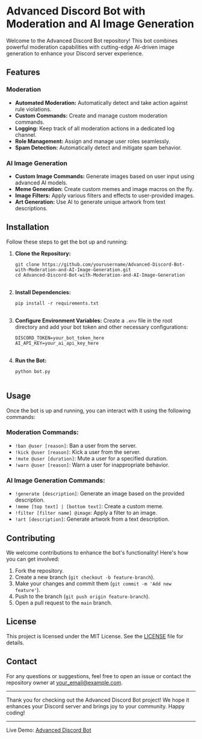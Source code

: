 <!DOCTYPE html>
<html lang="en">
<head>
    <meta charset="UTF-8">
    <meta name="viewport" content="width=device-width, initial-scale=1.0">
    <title>Advanced Discord Bot with Moderation and AI Image Generation</title>
</head>
<body>

<h1>Advanced Discord Bot with Moderation and AI Image Generation</h1>

<p>Welcome to the Advanced Discord Bot repository! This bot combines powerful moderation capabilities with cutting-edge AI-driven image generation to enhance your Discord server experience.</p>

<h2>Features</h2>

<h3>Moderation</h3>
<ul>
    <li><strong>Automated Moderation:</strong> Automatically detect and take action against rule violations.</li>
    <li><strong>Custom Commands:</strong> Create and manage custom moderation commands.</li>
    <li><strong>Logging:</strong> Keep track of all moderation actions in a dedicated log channel.</li>
    <li><strong>Role Management:</strong> Assign and manage user roles seamlessly.</li>
    <li><strong>Spam Detection:</strong> Automatically detect and mitigate spam behavior.</li>
</ul>

<h3>AI Image Generation</h3>
<ul>
    <li><strong>Custom Image Commands:</strong> Generate images based on user input using advanced AI models.</li>
    <li><strong>Meme Generation:</strong> Create custom memes and image macros on the fly.</li>
    <li><strong>Image Filters:</strong> Apply various filters and effects to user-provided images.</li>
    <li><strong>Art Generation:</strong> Use AI to generate unique artwork from text descriptions.</li>
</ul>

<h2>Installation</h2>

<p>Follow these steps to get the bot up and running:</p>
<ol>
    <li><strong>Clone the Repository:</strong>
        <pre>
<code>git clone https://github.com/yourusername/Advanced-Discord-Bot-with-Moderation-and-AI-Image-Generation.git
cd Advanced-Discord-Bot-with-Moderation-and-AI-Image-Generation</code>
        </pre>
    </li>
    <li><strong>Install Dependencies:</strong>
        <pre>
<code>pip install -r requirements.txt</code>
        </pre>
    </li>
    <li><strong>Configure Environment Variables:</strong> Create a <code>.env</code> file in the root directory and add your bot token and other necessary configurations:
        <pre>
<code>DISCORD_TOKEN=your_bot_token_here
AI_API_KEY=your_ai_api_key_here</code>
        </pre>
    </li>
    <li><strong>Run the Bot:</strong>
        <pre>
<code>python bot.py</code>
        </pre>
    </li>
</ol>

<h2>Usage</h2>

<p>Once the bot is up and running, you can interact with it using the following commands:</p>

<h3>Moderation Commands:</h3>
<ul>
    <li><code>!ban @user [reason]</code>: Ban a user from the server.</li>
    <li><code>!kick @user [reason]</code>: Kick a user from the server.</li>
    <li><code>!mute @user [duration]</code>: Mute a user for a specified duration.</li>
    <li><code>!warn @user [reason]</code>: Warn a user for inappropriate behavior.</li>
</ul>

<h3>AI Image Generation Commands:</h3>
<ul>
    <li><code>!generate [description]</code>: Generate an image based on the provided description.</li>
    <li><code>!meme [top text] | [bottom text]</code>: Create a custom meme.</li>
    <li><code>!filter [filter name] @image</code>: Apply a filter to an image.</li>
    <li><code>!art [description]</code>: Generate artwork from a text description.</li>
</ul>

<h2>Contributing</h2>

<p>We welcome contributions to enhance the bot's functionality! Here's how you can get involved:</p>
<ol>
    <li>Fork the repository.</li>
    <li>Create a new branch (<code>git checkout -b feature-branch</code>).</li>
    <li>Make your changes and commit them (<code>git commit -m 'Add new feature'</code>).</li>
    <li>Push to the branch (<code>git push origin feature-branch</code>).</li>
    <li>Open a pull request to the <code>main</code> branch.</li>
</ol>

<h2>License</h2>

<p>This project is licensed under the MIT License. See the <a href="LICENSE">LICENSE</a> file for details.</p>

<h2>Contact</h2>

<p>For any questions or suggestions, feel free to open an issue or contact the repository owner at <a href="mailto:your_email@example.com">your_email@example.com</a>.</p>

<hr>

<p>Thank you for checking out the Advanced Discord Bot project! We hope it enhances your Discord server and brings joy to your community. Happy coding!</p>

<hr>

<p>Live Demo: <a href="https://github.com/yourusername/Advanced-Discord-Bot-with-Moderation-and-AI-Image-Generation">Advanced Discord Bot</a></p>

</body>
</html>
